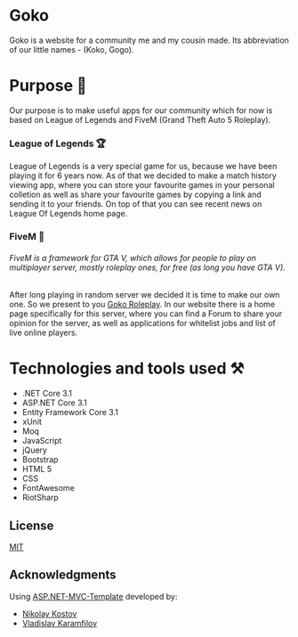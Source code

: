 # Goko 

Goko is a website for a community me and my cousin made. Its abbreviation of our little names - (Koko, Gogo).

# Purpose 🎯

Our purpose is to make useful apps for our community which for now is based on League of Legends and FiveM (Grand Theft Auto 5 Roleplay).

### League of Legends 🏆

League of Legends is a very special game for us, because we have been playing it for 6 years now. As of that we decided to make a match history viewing app, where you can store your favourite games in your personal colletion as well as share your favourite games by copying a link and sending it to your friends. 
On top of that you can see recent news on League Of Legends home page.

### FiveM 🐌

###### FiveM is a framework for GTA V, which allows for people to play on multiplayer server, mostly roleplay ones, for free (as long you have GTA V).

After long playing in random server we decided it is time to make our own one. So we present to you [Goko Roleplay](https://discord.gg/R2eqjFPzAy). In our website there is a home page specifically for this server, where you can find a Forum to share your opinion for the server, as well as applications for whitelist jobs and list of live online players.

# Technologies and tools used ⚒️
 * .NET Core 3.1
 * ASP.NET Core 3.1
 * Entity Framework Core 3.1
 * xUnit
 * Moq
 * JavaScript
 * jQuery
 * Bootstrap
 * HTML 5
 * CSS
 * FontAwesome
 * RiotSharp


## License
[MIT](https://choosealicense.com/licenses/mit/)

## Acknowledgments
Using [ASP.NET-MVC-Template](https://github.com/NikolayIT/ASP.NET-Core-Template) developed by:
 * [Nikolay Kostov](https://github.com/NikolayIT)
 * [Vladislav Karamfilov](https://github.com/vladislav-karamfilov)
